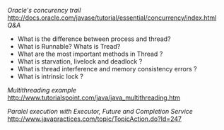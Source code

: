 *Oracle's concurency trail*  
http://docs.oracle.com/javase/tutorial/essential/concurrency/index.html  
*Q&A*  
* What is the difference between process and thread?
* What is Runnable? Whats is Tread?
* What are the most important methods in Thread ?
* What is starvation, livelock and deadlock ?
* What is thread interference and memory consistency errors ?
* What is intrinsic lock ?

*Multithreading example*
http://www.tutorialspoint.com/java/java_multithreading.htm

*Paralel execution with Executor, Future and Completion Service*
http://www.javapractices.com/topic/TopicAction.do?Id=247

